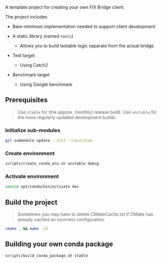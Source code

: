 A template project for creating your own FIX Bridge client.

The project includes

* Bare-minimum implementation needed to support client development

* A static library (named `tools`)

  * Allows you to build testable logic separate from the actual bridge.

* Test target

  * Using Catch2

* Benchmark target

  * Using Google benchmark


## Prerequisites

> Use `stable` for (the approx. monthly) release build.
> Use `unstable` for the more regularly updated development builds.

### Initialize sub-modules

```bash
git submodule update --init --recursive
```

### Create environment

```bash
scripts/create_conda_env.sh unstable debug
```

### Activate environment

```bash
source opt/conda/bin/activate dev
```

## Build the project

> Sometimes you may have to delete CMakeCache.txt if CMake has already cached an incorrect configuration.

```bash
cmake . && make -j4
```

## Building your own conda package

```bash
scripts/build_conda_package.sh stable
```
